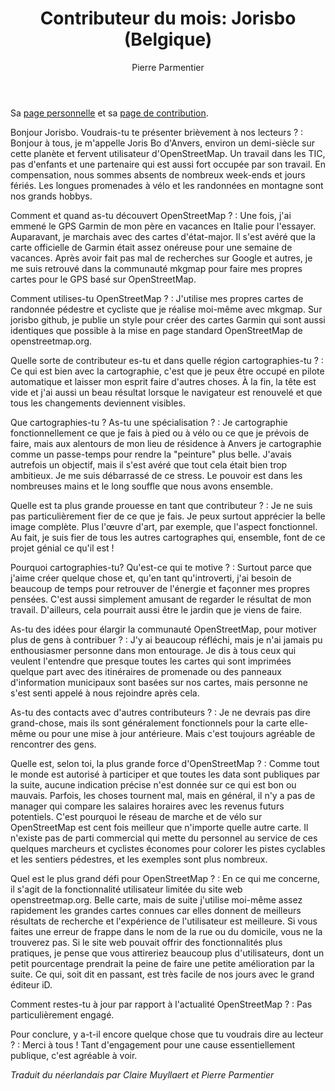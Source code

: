 ﻿---
title: "Contributeur du mois: Jorisbo (Belgique)"
categories: ["motm"]
author: Pierre Parmentier
---

Sa [page personnelle](https://www.openstreetmap.org/user/Jorisbo) et sa [page de contribution](https://hdyc.neis-one.org/?Jorisbo).

Bonjour Jorisbo. Voudrais-tu te présenter brièvement à nos lecteurs ?
: Bonjour à tous, je m'appelle Joris Bo d'Anvers, environ un demi-siècle sur cette planète et fervent utilisateur d'OpenStreetMap.
Un travail dans les TIC, pas d'enfants et une partenaire qui est aussi fort occupée par son travail. En compensation, nous sommes absents de nombreux week-ends et jours fériés. Les longues promenades à vélo et les randonnées en montagne sont nos grands hobbys.

Comment et quand as-tu découvert OpenStreetMap ?
: Une fois, j'ai emmené le GPS Garmin de mon père en vacances en Italie pour l'essayer. Auparavant, je marchais avec des cartes d'état-major. Il s'est avéré que la carte officielle de Garmin était assez onéreuse pour une semaine de vacances. Après avoir fait pas mal de recherches sur Google et autres, je me suis retrouvé dans la communauté mkgmap pour faire mes propres cartes pour le GPS basé sur OpenStreetMap.

Comment utilises-tu OpenStreetMap ?
: J'utilise mes propres cartes de randonnée pédestre et cycliste que je réalise moi-même avec mkgmap. Sur jorisbo github, je publie un style pour créer des cartes Garmin qui sont aussi identiques que possible à la mise en page standard OpenStreetMap de openstreetmap.org.

Quelle sorte de contributeur es-tu et dans quelle région cartographies-tu ?
: Ce qui est bien avec la cartographie, c'est que je peux être occupé en pilote automatique et laisser mon esprit faire d'autres choses. À la fin, la tête est vide et j'ai aussi un beau résultat lorsque le navigateur est renouvelé et que tous les changements deviennent visibles.

Que cartographies-tu ? As-tu une spécialisation ?
: Je cartographie fonctionnellement ce que je fais à pied ou à vélo ou ce que je prévois de faire, mais aux alentours de mon lieu de résidence à Anvers je cartographie comme un passe-temps pour rendre la "peinture" plus belle. J'avais autrefois un objectif, mais il s'est avéré que tout cela était bien trop ambitieux. Je me suis débarrassé de ce stress. Le pouvoir est dans les nombreuses mains et le long souffle que nous avons ensemble.

Quelle est ta plus grande prouesse en tant que contributeur ?
: Je ne suis pas particulièrement fier de ce que je fais. Je peux surtout apprécier la belle image complète. Plus l'œuvre d'art, par exemple, que l'aspect fonctionnel. Au fait, je suis fier de tous les autres cartographes qui, ensemble, font de ce projet génial ce qu'il est !

Pourquoi cartographies-tu? Qu'est-ce qui te motive ?
: Surtout parce que j'aime créer quelque chose et, qu'en tant qu'introverti, j'ai besoin de beaucoup de temps pour retrouver de l'énergie et façonner mes propres pensées. C'est aussi simplement amusant de regarder le résultat de mon travail. D'ailleurs, cela pourrait aussi être le jardin que je viens de faire.

As-tu des idées pour élargir la communauté OpenStreetMap, pour motiver plus de gens à contribuer ?
: J'y ai beaucoup réfléchi, mais je n'ai jamais pu enthousiasmer personne dans mon entourage. Je dis à tous ceux qui veulent l'entendre que presque toutes les cartes qui sont imprimées quelque part avec des itinéraires de promenade ou des panneaux d'information municipaux sont basées sur nos cartes, mais personne ne s'est senti appelé à nous rejoindre après cela.

As-tu des contacts avec d'autres contributeurs ?
: Je ne devrais pas dire grand-chose, mais ils sont généralement fonctionnels pour la carte elle-même ou pour une mise à jour antérieure. Mais c'est toujours agréable de rencontrer des gens.

Quelle est, selon toi, la plus grande force d'OpenStreetMap ?
: Comme tout le monde est autorisé à participer et que toutes les data sont publiques par la suite, aucune indication précise n'est donnée sur ce qui est bon ou mauvais. Parfois, les choses tournent mal, mais en général, il n'y a pas de manager qui compare les salaires horaires avec les revenus futurs potentiels. C'est pourquoi le réseau de marche et de vélo sur OpenStreetMap est cent fois meilleur que n'importe quelle autre carte. Il n'existe pas de parti commercial qui mette du personnel au service de ces quelques marcheurs et cyclistes économes pour colorer les pistes cyclables et les sentiers pédestres, et les exemples sont plus nombreux.

Quel est le plus grand défi pour OpenStreetMap ?
: En ce qui me concerne, il s'agit de la fonctionnalité utilisateur limitée du site web openstreetmap.org. Belle carte, mais de suite j'utilise moi-même assez rapidement les grandes cartes connues car elles donnent de meilleurs résultats de recherche et l'expérience de l'utilisateur est meilleure. Si vous faites une erreur de frappe dans le nom de la rue ou du domicile, vous ne la trouverez pas. Si le site web pouvait offrir des fonctionnalités plus pratiques, je pense que vous attireriez beaucoup plus d'utilisateurs, dont un petit pourcentage prendrait la peine de faire une petite amélioration par la suite. Ce qui, soit dit en passant, est très facile de nos jours avec le grand éditeur iD.

Comment restes-tu à jour par rapport à l'actualité OpenStreetMap ?
: Pas particulièrement engagé.

Pour conclure, y a-t-il encore quelque chose que tu voudrais dire au lecteur ?
: Merci à tous ! Tant d'engagement pour une cause essentiellement publique, c'est agréable à voir.

*Traduit du néerlandais par Claire Muyllaert et Pierre Parmentier*
